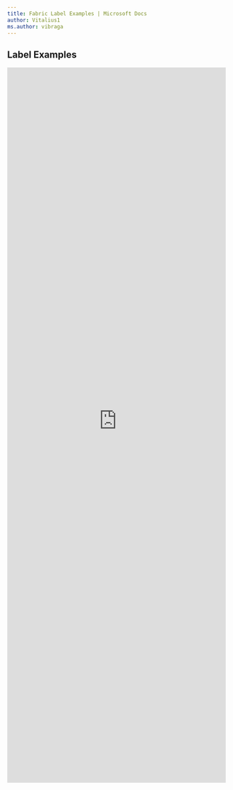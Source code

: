 ```yaml
---
title: Fabric Label Examples | Microsoft Docs
author: Vitalius1
ms.author: vibraga
---
```


## Label Examples

<iframe 
    title='Label Examples'
    src='https://fabricweb.z5.web.core.windows.net/pr-deploy-site/refs/heads/master/fabric-website-resources/dist/index.html#/examples/label?docsExample=true'
    frameborder='no'
    height='1650'
    style='width: 100%;'
>